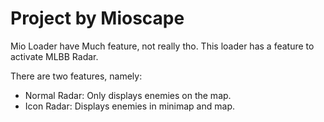 # Project by Mioscape

Mio Loader have Much feature, not really tho.
This loader has a feature to activate MLBB Radar.

There are two features, namely:
- Normal Radar: Only displays enemies on the map.
- Icon Radar: Displays enemies in minimap and map.
